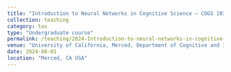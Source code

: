```yaml
---
title: "Introduction to Neural Networks in Cognitive Science – COGS 103 (~45 students)"
collection: teaching
category: tas
type: "Undergraduate course"
permalink: /teaching/2024-Introduction-to-neural-networks-in-cognitive-science
venue: "University of California, Merced, Department of Cognitive and Information Sciences"
date: 2024-08-01
location: "Merced, CA USA"
---
```

